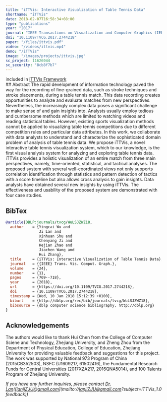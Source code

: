 ```yaml
---
title: "iTTVis: Interactive Visualization of Table Tennis Data"
shortname: "iTTVis"
date: 2018-02-07T16:58:34+08:00
type: "publications"
year: "2017"
journal: "IEEE Transactions on Visualization and Computer Graphics (IEEE InfoVis 2017)"
doi: "10.1109/TVCG.2017.2744218"
paper: "/files/ittvis.pdf"
video: "/videos/ittvis.mp4"
demo: "/iTTVis"
image: "/images/projects/ittvis.jpg"
sc_project: 11626044
sc_security: "8cb8f7b7"
---
```

<div class="subtitle">
  included in <a href="/ittvis_framework">iTTVis Framework</a>
</div>
## Abstract
The rapid development of information technology paved the way for the recording of fine-grained data, such as stroke
techniques and stroke placements, during a table tennis match. This data recording creates opportunities to analyze and evaluate
matches from new perspectives. Nevertheless, the increasingly complex data poses a significant challenge to make sense of and gain
insights into. Analysts usually employ tedious and cumbersome methods which are limited to watching videos and reading statistical
tables. However, existing sports visualization methods cannot be applied to visualizing table tennis competitions due to different
competition rules and particular data attributes. In this work, we collaborate with data analysts to understand and characterize the
sophisticated domain problem of analysis of table tennis data. We propose iTTVis, a novel interactive table tennis visualization system,
which to our knowledge, is the first visual analysis system for analyzing and exploring table tennis data. iTTVis provides a holistic
visualization of an entire match from three main perspectives, namely, time-oriented, statistical, and tactical analyses. The proposed
system with several well-coordinated views not only supports correlation identification through statistics and pattern detection of tactics
with a score timeline but also allows cross analysis to gain insights. Data analysts have obtained several new insights by using iTTVis.
The effectiveness and usability of the proposed system are demonstrated with four case studies.

## BibTex
```bibtex
@article{DBLP:journals/tvcg/WuLSJZWZ18,
  author    = {Yingcai Wu and
               Ji Lan and
               Xinhuan Shu and
               Chenyang Ji and
               Kejian Zhao and
               Jiachen Wang and
               Hui Zhang},
  title     = {iTTVis: Interactive Visualization of Table Tennis Data},
  journal   = {{IEEE} Trans. Vis. Comput. Graph.},
  volume    = {24},
  number    = {1},
  pages     = {709--718},
  year      = {2018},
  url       = {https://doi.org/10.1109/TVCG.2017.2744218},
  doi       = {10.1109/TVCG.2017.2744218},
  timestamp = {Wed, 10 Jan 2018 15:12:39 +0100},
  biburl    = {http://dblp.org/rec/bib/journals/tvcg/WuLSJZWZ18},
  bibsource = {dblp computer science bibliography, http://dblp.org}
}
```

## Acknowledgements
The authors would like to thank Hui Chen from the College of Computer Sciene and Technology, Zhejiang University, and Zheng Zhou from the Department of Physical Education, College of Education, Zhejiang University for providing valuable feedback and suggestions for this project. The work was supported by National 973 Program of China (2015CB352503), NSFC (U1609217, 61502416), the Fundamental Research Funds for Central Universities (2017XZA217, 2016QNA5014), and 100 Talents Program of Zhejiang University.



*If you have any further inquiries, please contact [Dr. Lan](lanjizju.github.io/)([lanjiZJU@gmail.com](mailto://lanjiZJU@gmail.com?subject=iTTVis_1.0 feedback))*
